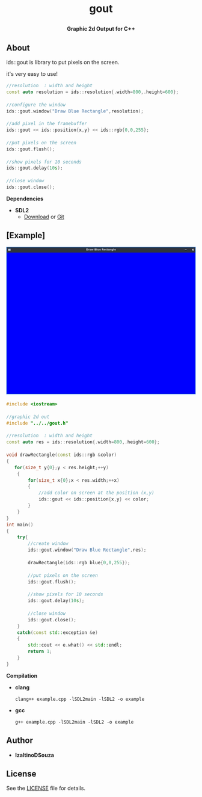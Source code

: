 # <p align="center"> gout </p>
**<p align="center"> Graphic 2d Output for C++</p>**

## About
ids::gout is library to put pixels on the screen.

it's very easy to use!
```cpp
//resolution  : width and height
const auto resolution = ids::resolution{.width=800,.height=600};

//configure the window
ids::gout.window("Draw Blue Rectangle",resolution);

//add pixel in the framebuffer
ids::gout << ids::position{x,y} << ids::rgb{0,0,255};

//put pixels on the screen
ids::gout.flush();

//show pixels for 10 seconds
ids::gout.delay(10s);

//close window
ids::gout.close();
```

**Dependencies**
* __SDL2__
    * [Download](https://www.libsdl.org/download-2.0.php) or [Git](https://github.com/libsdl-org/SDL)

## [Example]

![Example](https://github.com/IzaltinoDSouza/gout/blob/main/screenshots/example.jpg)

```cpp
#include <iostream>

//graphic 2d out
#include "../../gout.h"

//resolution  : width and height
const auto res = ids::resolution{.width=800,.height=600};

void drawRectangle(const ids::rgb &color)
{
   for(size_t y{0};y < res.height;++y)
    {
        for(size_t x{0};x < res.width;++x)
        {
        	//add color on screen at the position (x,y) 
            ids::gout << ids::position{x,y} << color;
        }
    }
}
int main()
{
    try{
        //create window
        ids::gout.window("Draw Blue Rectangle",res);
    
        drawRectangle(ids::rgb blue{0,0,255});
        
        //put pixels on the screen
        ids::gout.flush();
        
        //show pixels for 10 seconds
        ids::gout.delay(10s);
        
        //close window
        ids::gout.close();
    }
    catch(const std::exception &e)
    {
        std::cout << e.what() << std::endl;
        return 1;
    }
}

```

**Compilation**
* **clang**
    ```
    clang++ example.cpp -lSDL2main -lSDL2 -o example
    ```
* **gcc**
    ```
    g++ example.cpp -lSDL2main -lSDL2 -o example  
    ```

## Author

* **IzaltinoDSouza**

## License

See the [LICENSE](https://github.com/IzaltinoDSouza/gout/blob/main/LICENSE) file for details.
